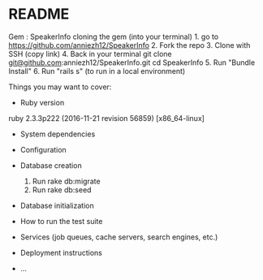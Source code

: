 # README

Gem : SpeakerInfo
   cloning the gem (into your terminal)
     1. go to https://github.com/anniezh12/SpeakerInfo
     2. Fork the repo
     3. Clone with SSH (copy link)
     4. Back in your terminal
         git clone git@github.com:anniezh12/SpeakerInfo.git
         cd SpeakerInfo
     5. Run "Bundle Install"
     6. Run "rails s" (to run in a local environment)

Things you may want to cover:

* Ruby version

ruby 2.3.3p222 (2016-11-21 revision 56859) [x86_64-linux]

* System dependencies

* Configuration

* Database creation

     1. Run rake db:migrate
     2. Run rake db:seed   

* Database initialization

* How to run the test suite

* Services (job queues, cache servers, search engines, etc.)

* Deployment instructions

* ...
